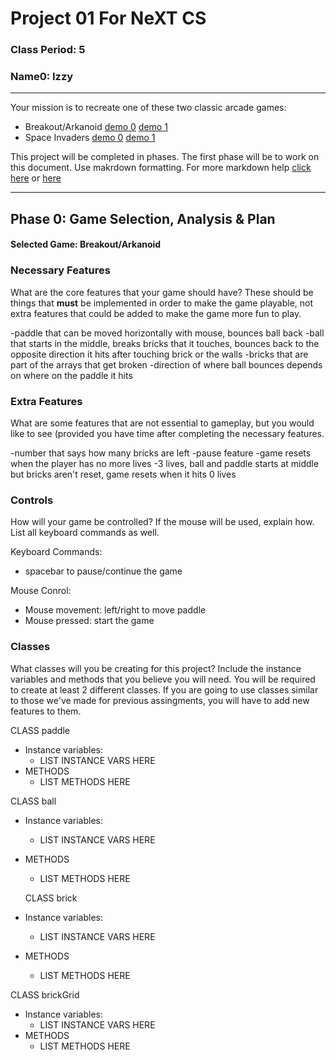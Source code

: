 # Project 01 For NeXT CS
### Class Period: 5
### Name0: Izzy
---


Your mission is to recreate one of these two classic arcade games:
- Breakout/Arkanoid [demo 0](https://elgoog.im/breakout/)  [demo 1](https://www.crazygames.com/game/atari-breakout)
- Space Invaders [demo 0](https://elgoog.im/space-invaders/) [demo 1](https://www.crazygames.com/game/space-invaders)

This project will be completed in phases. The first phase will be to work on this document. Use makrdown formatting. For more markdown help [click here](https://github.com/adam-p/markdown-here/wiki/Markdown-Cheatsheet) or [here](https://docs.github.com/en/get-started/writing-on-github/getting-started-with-writing-and-formatting-on-github/basic-writing-and-formatting-syntax)


---

## Phase 0: Game Selection, Analysis & Plan

#### Selected Game: Breakout/Arkanoid

### Necessary Features
What are the core features that your game should have? These should be things that __must__ be implemented in order to make the game playable, not extra features that could be added to make the game more fun to play.

-paddle that can be moved horizontally with mouse, bounces ball back 
-ball that starts in the middle, breaks bricks that it touches, bounces back to the opposite direction it hits after touching brick or the walls
-bricks that are part of the arrays that get broken 
-direction of where ball bounces depends on where on the paddle it hits


### Extra Features
What are some features that are not essential to gameplay, but you would like to see (provided you have time after completing the necessary features.

-number that says how many bricks are left
-pause feature 
-game resets when the player has no more lives
-3 lives, ball and paddle starts at middle but bricks aren't reset, game resets when it hits 0 lives


### Controls
How will your game be controlled? If the mouse will be used, explain how. List all keyboard commands as well.

Keyboard Commands:
- spacebar to pause/continue the game

Mouse Conrol:
- Mouse movement: left/right to move paddle
- Mouse pressed: start the game


### Classes
What classes will you be creating for this project? Include the instance variables and methods that you believe you will need. You will be required to create at least 2 different classes. If you are going to use classes similar to those we've made for previous assingments, you will have to add new features to them.


CLASS paddle
- Instance variables:
  - LIST INSTANCE VARS HERE
- METHODS
  - LIST METHODS HERE

CLASS ball
- Instance variables:
  - LIST INSTANCE VARS HERE
- METHODS
  - LIST METHODS HERE
  
  CLASS brick
- Instance variables:
  - LIST INSTANCE VARS HERE
- METHODS
  - LIST METHODS HERE

 CLASS brickGrid
- Instance variables:
  - LIST INSTANCE VARS HERE
- METHODS
  - LIST METHODS HERE
